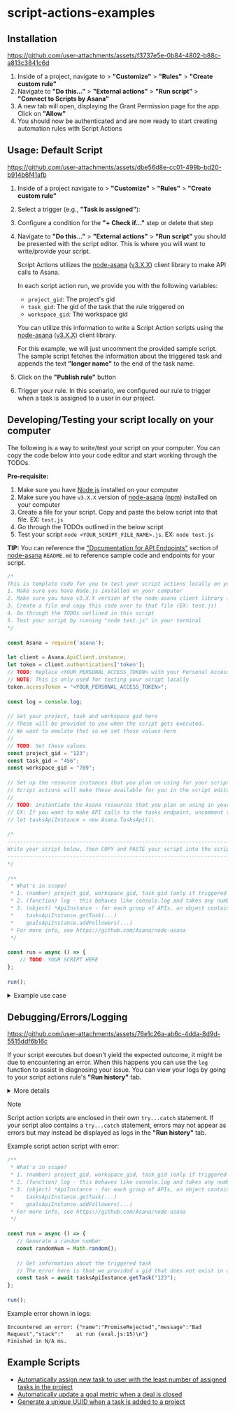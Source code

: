 # script-actions-examples

## Installation


https://github.com/user-attachments/assets/f3737e5e-0b84-4802-b88c-a813c3841c6d


1. Inside of a project, navigate to > **"Customize"** > **"Rules"** > **"Create custom rule"**
2. Navigate to **"Do this..."** > **"External actions"** > **"Run script"** > **"Connect to Scripts by Asana"**
3. A new tab will open, displaying the Grant Permission page for the app. Click on **"Allow"**
4. You should now be authenticated and are now ready to start creating automation rules with Script Actions

## Usage: Default Script


https://github.com/user-attachments/assets/dbe56d8e-cc01-499b-bd20-b914b6f41afb


1. Inside of a project navigate to > **"Customize"** > **"Rules"** > **"Create custom rule"**
2. Select a trigger (e.g., **"Task is assigned"**):
3. Configure a condition for the **"+ Check if..."** step or delete that step
4. Navigate to  **"Do this..."** > **"External actions"** > **"Run script"** you should be presented with the script editor.
   This is where you will want to write/provide your script.
   
   Script Actions utilizes the [node-asana](https://github.com/Asana/node-asana) ([v3.X.X](https://www.npmjs.com/package/asana)) client library to make API calls to Asana.
   
   In each script action run, we provide you with the following variables:
   - `project_gid`: The project's gid
   - `task_gid`: The gid of the task that the rule triggered on
   - `workspace_gid`: The workspace gid

   You can utilize this information to write a Script Action scripts using the [node-asana](https://github.com/Asana/node-asana) ([v3.X.X](https://www.npmjs.com/package/asana)) client library.
   
   For this example, we will just uncomment the provided sample script. The sample script fetches the information about the triggered task and appends the text **"longer name"** to the end of the task name.
5. Click on the **"Publish rule"** button
6. Trigger your rule. In this scenario, we configured our rule to trigger when a task is assigned to a user in our project.

## Developing/Testing your script locally on your computer

The following is a way to write/test your script on your computer. You can copy the code below into your code editor and start working through the TODOs.

**Pre-requisite:**
1. Make sure you have [Node.js](https://nodejs.org/en/download) installed on your computer 
2. Make sure you have `v3.X.X` version of [node-asana](https://github.com/Asana/node-asana) ([npm](https://www.npmjs.com/package/asana)) installed on your computer
3. Create a file for your script. Copy and paste the below script into that file. EX: `test.js`
4. Go through the TODOs outlined in the below script
5. Test your script `node <YOUR_SCRIPT_FILE_NAME>.js`. EX: `node test.js`

**TIP:** You can reference the ["Documentation for API Endpoints"](https://github.com/Asana/node-asana?tab=readme-ov-file#documentation-for-api-endpoints) section of [node-asana](https://github.com/Asana/node-asana) `README.md` to reference sample code and endpoints for your script.

```javascript
/*
This is template code for you to test your script actions locally on your computer
1. Make sure you have Node.js installed on your computer
2. Make sure you have v3.X.X version of the node-asana client library installed on your computer
3. Create a file and copy this code over to that file (EX: test.js)
4. Go through the TODOs outlined in this script
5. Test your script by running "node test.js" in your terminal
*/

const Asana = require('asana');

let client = Asana.ApiClient.instance;
let token = client.authentications['token'];
// TODO: Replace <YOUR_PERSONAL_ACCESS_TOKEN> with your Personal Access Token (PAT)
// NOTE: This is only used for testing your script locally
token.accessToken = "<YOUR_PERSONAL_ACCESS_TOKEN>";

const log = console.log;

// Set your project, task and workspace gid here
// These will be provided to you when the script gets executed.
// We want to emulate that so we set those values here
//
// TODO: Set these values
const project_gid = "123";
const task_gid = "456";
const workspace_gid = "789";

// Set up the resource instances that you plan on using for your script here
// Script actions will make these available for you in the script editor
//
// TODO: instantiate the Asana resources that you plan on using in your script
// EX: If you want to make API calls to the tasks endpoint, uncomment the line below
// let tasksApiInstance = new Asana.TasksApi();

/*
----------------------------------------------------------------------------------------
Write your script below, then COPY and PASTE your script into the script editor
----------------------------------------------------------------------------------------
*/

/**
 * What's in scope?
 * 1. (number) project_gid, workspace_gid, task_gid (only if triggered on a task)
 * 2. (function) log - this behaves like console.log and takes any number of parameters
 * 3. (object) *ApiInstance - for each group of APIs, an object containing functions to call the APIs; for example:
 *    tasksApiInstance.getTask(...)
 *    goalsApiInstance.addFollowers(...)
 * For more info, see https://github.com/Asana/node-asana
 */

const run = async () => {
    // TODO: YOUR SCRIPT HERE
};

run();

```

<details>
<summary>Example use case</summary>

```javascript
/*
This is template code for you to test your script locally on your computer
1. Make sure you have Node.js installed on your computer
2. Make sure you have v3.X.X version of the node-asana client library installed on your computer
3. Create a file and copy this code over to that file (EX: test.js)
4. Go through the TODOs outlined in this script
5. Test your script by running "node test.js" in your terminal
*/

const Asana = require('asana');

let client = Asana.ApiClient.instance;
let token = client.authentications['token'];
// TODO: Replace <YOUR_PERSONAL_ACCESS_TOKEN> with your Personal Access Token (PAT)
// NOTE: This is only used for testing your script locally
token.accessToken = "<YOUR_PERSONAL_ACCESS_TOKEN>";

const log = console.log;

// Set your project, task and workspace gid here
// These will be provided to you when the script gets executed.
// We want to emulate that so we set those values here
//
// TODO: Set these values
const project_gid = "123";
const task_gid = "456";
const workspace_gid = "789";

// Set up the resource instances that you plan on using for your script here
// Script actions will make these available for you in the script editor
let tasksApiInstance = new Asana.TasksApi();

/*
----------------------------------------------------------------------------------------
Write your script below, then COPY and PASTE your script into the script editor
----------------------------------------------------------------------------------------
*/

/**
 * What's in scope?
 * 1. (number) project_gid, workspace_gid, task_gid (only if triggered on a task)
 * 2. (function) log - this behaves like console.log and takes any number of parameters
 * 3. (object) *ApiInstance - for each group of APIs, an object containing functions to call the APIs; for example:
 *    tasksApiInstance.getTask(...)
 *    goalsApiInstance.addFollowers(...)
 * For more info, see https://github.com/Asana/node-asana
 */
const run = async () => {
    // Generate a random number
    const randomNum = Math.random();

    // Get information about the triggered task
    const task = await tasksApiInstance.getTask(task_gid, {});

    // Update the task name. Append random number to name of the triggered task
    await tasksApiInstance.updateTask(
        {
            data: {
                name: `${task.data.name} - ${randomNum}`
            }
        },
        task_gid
    );
};

run();
```


https://github.com/user-attachments/assets/fe890fcb-4adc-42a1-ab5f-05e55dd497d0
</details>

## Debugging/Errors/Logging

https://github.com/user-attachments/assets/76e1c26a-ab6c-4dda-8d9d-5515ddf6b16c

If your script executes but doesn't yield the expected outcome, it might be due to encountering an error.
When this happens you can use the `log` function to assist in diagnosing your issue.
You can view your logs by going to your script actions rule's **"Run history"** tab.

<details>
<summary>More details</summary>

![logs 1](images/debugging_errors/logs_1.png)
![logs 2](images/debugging_errors/logs_2.png)
![logs 3](images/debugging_errors/logs_3.png)
![logs 3](images/debugging_errors/logs_4.png)
</details>

> [!NOTE]
> Script action scripts are enclosed in their own `try...catch` statement. If your script also contains a `try...catch` statement, errors may not appear as errors but may instead be displayed as logs in the **"Run history"** tab.

Example script action script with error:
```javascript
/**
 * What's in scope?
 * 1. (number) project_gid, workspace_gid, task_gid (only if triggered on a task)
 * 2. (function) log - this behaves like console.log and takes any number of parameters
 * 3. (object) *ApiInstance - for each group of APIs, an object containing functions to call the APIs; for example:
 *    tasksApiInstance.getTask(...)
 *    goalsApiInstance.addFollowers(...)
 * For more info, see https://github.com/Asana/node-asana
 */

const run = async () => {
   // Generate a random number
   const randomNum = Math.random();
   
   // Get information about the triggered task
   // The error here is that we provided a gid that does not exist in our domain
   const task = await tasksApiInstance.getTask("123");
};

run();

```

Example error shown in logs:
```
Encountered an error: {"name":"PromiseRejected","message":"Bad Request","stack":"    at run (eval.js:15)\n"}
Finished in N/A ms.
```

## Example Scripts

- [Automatically assign new task to user with the least number of assigned tasks in the project](example_scripts/auto_assign_task_based_on_workload.md)
- [Automatically update a goal metric when a deal is closed](example_scripts/update_goal_metric.md)
- [Generate a unique UUID when a task is added to a project](example_scripts/generate_unique_uuid.md)
